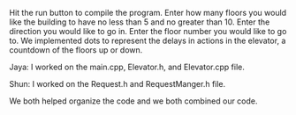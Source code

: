 Hit the run button to compile the program. Enter how many floors you would like the building to have no less than 5 and no greater than 10. Enter the direction you would like to go in. Enter the floor number you would like to go to. We implemented dots to represent the delays in actions in the elevator, a countdown of the floors up or down. 

Jaya: I worked on the main.cpp, Elevator.h, and Elevator.cpp file. 

Shun: I worked on the Request.h and RequestManger.h file. 

We both helped organize the code and we both combined our code. 
